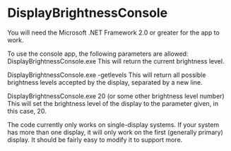 # DisplayBrightnessConsole

You will need the Microsoft .NET Framework 2.0 or greater for the app to work.

To use the console app, the following parameters are allowed:
DisplayBrightnessConsole.exe This will return the current brightness level.

DisplayBrightnessConsole.exe -getlevels This will return all possible brightness levels accepted by the display, separated by a new line.

DisplayBrightnessConsole.exe 20 (or some other brightness level number) This will set the brightness level of the display to the parameter given, in this case, 20.

The code currently only works on single-display systems. If your system has more than one display, it will only work on the first (generally primary) display. It should be fairly easy to modify it to support more.
